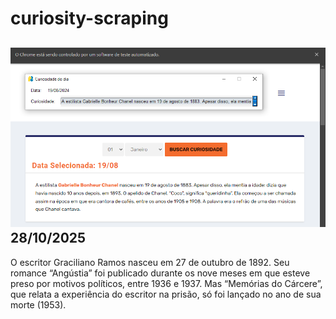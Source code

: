 # curiosity-scraping
![Budget](./execucao.png)
28/10/2025
-
O escritor Graciliano Ramos nasceu em 27 de outubro de 1892. Seu romance “Angústia” foi publicado durante os nove meses em que esteve preso por motivos políticos, entre 1936 e 1937. Mas “Memórias do Cárcere”, que relata a experiência do escritor na prisão, só foi lançado no ano de sua morte (1953).
